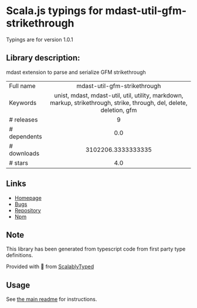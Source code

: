
# Scala.js typings for mdast-util-gfm-strikethrough

Typings are for version 1.0.1

## Library description:
mdast extension to parse and serialize GFM strikethrough

|                    |                 |
| ------------------ | :-------------: |
| Full name          | mdast-util-gfm-strikethrough |
| Keywords           | unist, mdast, mdast-util, util, utility, markdown, markup, strikethrough, strike, through, del, delete, deletion, gfm |
| # releases         | 9 |
| # dependents       | 0.0 |
| # downloads        | 3102206.3333333335 |
| # stars            | 4.0 |

## Links
- [Homepage](https://github.com/syntax-tree/mdast-util-gfm-strikethrough#readme)
- [Bugs](https://github.com/syntax-tree/mdast-util-gfm-strikethrough/issues)
- [Repository](https://github.com/syntax-tree/mdast-util-gfm-strikethrough)
- [Npm](https://www.npmjs.com/package/mdast-util-gfm-strikethrough)
    


## Note
This library has been generated from typescript code from first party type definitions.

Provided with :purple_heart: from [ScalablyTyped](https://github.com/oyvindberg/ScalablyTyped)

## Usage
See [the main readme](../../readme.md) for instructions.


